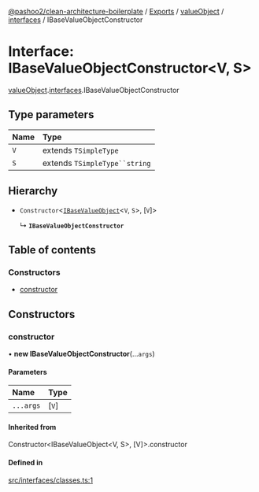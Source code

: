 [@pashoo2/clean-architecture-boilerplate](../README.md) / [Exports](../modules.md) / [valueObject](../modules/valueobject.md) / [interfaces](../modules/valueobject.interfaces.md) / IBaseValueObjectConstructor

# Interface: IBaseValueObjectConstructor<V, S\>

[valueObject](../modules/valueobject.md).[interfaces](../modules/valueobject.interfaces.md).IBaseValueObjectConstructor

## Type parameters

| Name | Type |
| :------ | :------ |
| `V` | extends `TSimpleType` |
| `S` | extends `TSimpleType``string` |

## Hierarchy

- `Constructor`<[`IBaseValueObject`](valueobject.interfaces.ibasevalueobject.md)<`V`, `S`\>, [`V`]\>

  ↳ **`IBaseValueObjectConstructor`**

## Table of contents

### Constructors

- [constructor](valueobject.interfaces.ibasevalueobjectconstructor.md#constructor)

## Constructors

### constructor

• **new IBaseValueObjectConstructor**(...`args`)

#### Parameters

| Name | Type |
| :------ | :------ |
| `...args` | [`V`] |

#### Inherited from

Constructor<IBaseValueObject<V, S\>, [V]\>.constructor

#### Defined in

[src/interfaces/classes.ts:1](https://github.com/pashoo2/clean-architecture-boilerplate/blob/741b3a2/src/interfaces/classes.ts#L1)

